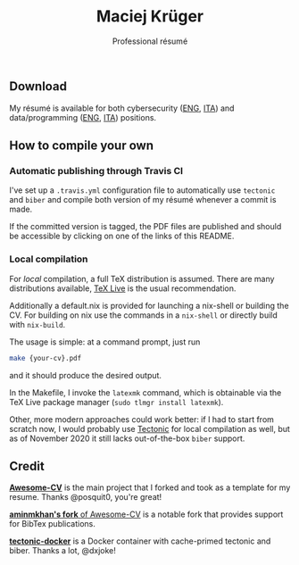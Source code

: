 <h1 align="center">
  <!--
  <a href="https://github.com/mkg20001/resume" title="Résumé Maciej Krüger">
    <img alt="MaciejKrüger" src="https://github.com/mkg20001/resume/raw/master/mug.jpg" width="200px" height="200px" />
  </a>
  <br />
  -->
  Maciej Krüger
</h1>

<p align="center">
  Professional résumé
</p>

<!--
<div align="center">
  <a href="https://travis-ci.com/github/DavideFauri/resume">
    <img alt="TravisCI" src="https://travis-ci.com/DavideFauri/resume.svg?branch=master" />
  </a><br/>
  <a href="https://github.com/DavideFauri/resume/releases/download/Nov-2020-Security/CV_Davide_Fauri-eng.pdf">
    <img alt="Résumé - Security (English)" src="https://img.shields.io/badge/CV%20Security%20🇬🇧-pdf-green.svg" />
  </a>
  <a href="https://github.com/DavideFauri/resume/releases/download/Nov-2020-Security/CV_Davide_Fauri-ita.pdf">
    <img alt="Résumé - Security (Italiano)" src="https://img.shields.io/badge/CV%20Security%20🇮🇹-pdf-green.svg" />
  </a><br/>
  <a href="https://github.com/DavideFauri/resume/releases/download/Nov-2020-Data/CV_Davide_Fauri-eng.pdf">
    <img alt="Résumé - Data (English)" src="https://img.shields.io/badge/CV%20Data%20🇬🇧-pdf-green.svg" />
  </a>
  <a href="https://github.com/DavideFauri/resume/releases/download/Nov-2020-Data/CV_Davide_Fauri-ita.pdf">
    <img alt="Résumé - Data (Italiano)" src="https://img.shields.io/badge/CV%20Data%20🇮🇹-pdf-green.svg" />
  </a>
</div>
-->

<br />


## Download

My résumé is available for both cybersecurity ([ENG](https://github.com/DavideFauri/resume/releases/download/Nov-2020-Security/CV_Davide_Fauri-eng.pdf), [ITA](https://github.com/DavideFauri/resume/releases/download/Nov-2020-Security/CV_Davide_Fauri-ita.pdf)) and data/programming ([ENG](https://github.com/DavideFauri/resume/releases/download/Nov-2020-Data/CV_Davide_Fauri-eng.pdf), [ITA](https://github.com/DavideFauri/resume/releases/download/Nov-2020-Data/CV_Davide_Fauri-ita.pdf)) positions.

<!-- | Page. 1 | Page. 2 | -->
<!-- |:-------:|:-------:| -->
<!-- | [![Résumé](https://github.com/DavideFauri/resume/releases/download/latest/CV_Davide_Fauri_eng-0.png)](https://github.com/DavideFauri/resume/releases/download/latest/CV_Davide_Fauri_eng.pdf) | [![Résumé](https://github.com/DavideFauri/resume/releases/download/latest/CV_Davide_Fauri_eng-1.png)](https://github.com/DavideFauri/resume/releases/download/latest/CV_Davide_Fauri_eng.pdf) | -->

## How to compile your own

### Automatic publishing through Travis CI

I've set up a `.travis.yml` configuration file to automatically use `tectonic` and `biber` and compile both version of my résumé whenever a commit is made.

If the committed version is tagged, the PDF files are published and should be accessible by clicking on one of the links of this README.

### Local compilation

For *local* compilation, a full TeX distribution is assumed. There are many distributions available, [TeX Live](tug.org/texlive) is the usual recommendation.

Additionally a default.nix is provided for launching a nix-shell or building the CV. For building on nix use the commands in a `nix-shell` or directly build with `nix-build`.

The usage is simple: at a command prompt, just run

```bash
make {your-cv}.pdf
```

and it should produce the desired output.

In the Makefile, I invoke the `latexmk` command, which is obtainable via the TeX Live package manager (`sudo tlmgr install latexmk`).

Other, more modern approaches could work better: if I had to start from scratch now, I would probably use [Tectonic](https://tectonic-typesetting.github.io) for local compilation as well, but as of November 2020 it still lacks out-of-the-box `biber` support.

## Credit

[**Awesome-CV**](https://github.com/posquit0/Awesome-CV) is the main project that I forked and took as a template for my resume. Thanks @posquit0, you're great!

[**aminmkhan's fork** of Awesome-CV](https://github.com/aminmkhan/Awesome-CV) is a notable fork that provides support for BibTex publications.

[**tectonic-docker**](https://hub.docker.com/r/dxjoke/tectonic-docker) is a Docker container with cache-primed tectonic and biber. Thanks a lot, @dxjoke!
